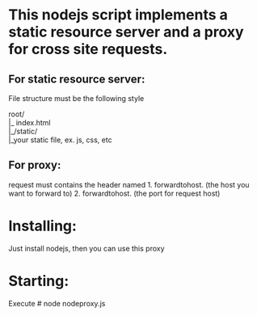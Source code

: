 <h1>This nodejs script implements a static resource server and a proxy for cross site requests.</h1>
<h2>For static resource server:</h2>
<p>File structure must be the following style</p>
<p>root/<br>
  |_ index.html<br>
  |_/static/<br>
       |_your static file, ex. js, css, etc</p>
	   
<h2>For proxy:</h2>
<p>request must contains the header named
1. forwardtohost. (the host you want to forward to)
2. forwardtohost. (the port for request host)</p>

<h1>Installing:</h1>
<p>Just install nodejs, then you can use this proxy</p>

<h1>Starting:</h1>
<p>Execute # node nodeproxy.js</p>

